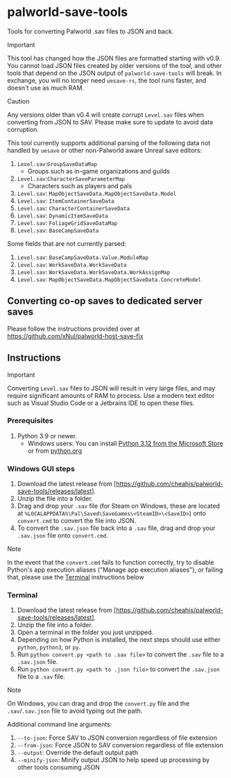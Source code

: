 # palworld-save-tools
Tools for converting Palworld .sav files to JSON and back.

> [!IMPORTANT]
> This tool has changed how the JSON files are formatted starting with v0.9.
> You cannot load JSON files created by older versions of the tool, and other tools that depend on the JSON output of `palworld-save-tools` will break.
> In exchange, you will no longer need `uesave-rs`, the tool runs faster, and doesn't use as much RAM.

> [!CAUTION]
> Any versions older than v0.4 will create corrupt `Level.sav` files when converting from JSON to SAV. Please make sure to update to avoid data corruption.

This tool currently supports additional parsing of the following data not handled by `uesave` or other non-Palworld aware Unreal save editors:

1. `Level.sav`:`GroupSaveDataMap`
    - Groups such as in-game organizations and guilds
1. `Level.sav`:`CharacterSaveParameterMap`
    - Characters such as players and pals
1. `Level.sav`: `MapObjectSaveData.MapObjectSaveData.Model`
1. `Level.sav`: `ItemContainerSaveData`
1. `Level.sav`: `CharacterContainerSaveData`
1. `Level.sav`: `DynamicItemSaveData`
1. `Level.sav`: `FoliageGridSaveDataMap`
1. `Level.sav`: `BaseCampSaveData`

Some fields that are not currently parsed:

1. `Level.sav`: `BaseCampSaveData.Value.ModuleMap`
1. `Level.sav`: `WorkSaveData.WorkSaveData`
1. `Level.sav`: `WorkSaveData.WorkSaveData.WorkAssignMap`
1. `Level.sav`: `MapObjectSaveData.MapObjectSaveData.ConcreteModel`

## Converting co-op saves to dedicated server saves

Please follow the instructions provided over at https://github.com/xNul/palworld-host-save-fix

## Instructions

> [!IMPORTANT]
> Converting `Level.sav` files to JSON will result in very large files, and may require significant amounts of RAM to process. Use a modern text editor such as Visual Studio Code or a Jetbrains IDE to open these files.

### Prerequisites

1. Python 3.9 or newer.
    - Windows users: You can install [Python 3.12 from the Microsoft Store](https://apps.microsoft.com/detail/9NCVDN91XZQP) or from [python.org](https://www.python.org/)

### Windows GUI steps

1. Download the latest release from [https://github.com/cheahjs/palworld-save-tools/releases/latest].
1. Unzip the file into a folder.
1. Drag and drop your `.sav` file (for Steam on Windows, these are located at `%LOCALAPPDATA%\Pal\Saved\SaveGames\<SteamID>\<SaveID>`) onto `convert.cmd` to convert the file into JSON.
1. To convert the `.sav.json` file back into a `.sav` file, drag and drop your `.sav.json` file onto `convert.cmd`.

> [!NOTE]
> In the event that the `convert.cmd` fails to function correctly, try to disable Python's app execution aliases ("Manage app execution aliases"), or failing that, please use the [Terminal](#terminal) instructions below

### Terminal

1. Download the latest release from [https://github.com/cheahjs/palworld-save-tools/releases/latest].
1. Unzip the file into a folder.
1. Open a terminal in the folder you just unzipped.
1. Depending on how Python is installed, the next steps should use either `python`, `python3`, or `py`.
1. Run `python convert.py <path to .sav file>` to convert the `.sav` file to a `.sav.json` file.
1. Run `python convert.py <path to .json file>` to convert the `.sav.json` file to a `.sav` file.

> [!NOTE]
> On Windows, you can drag and drop the `convert.py` file and the `.sav`/`.sav.json` file to avoid typing out the path.

Additional command line arguments:

1. `--to-json`: Force SAV to JSON conversion regardless of file extension
1. `--from-json`: Force JSON to SAV conversion regardless of file extension
1. `--output`: Override the default output path
1. `--minify-json`: Minify output JSON to help speed up processing by other tools consuming JSON
